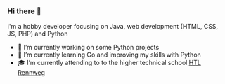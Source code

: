 ### Hi there 👋

I'm a hobby developer focusing on Java, web development (HTML, CSS, JS, PHP) and Python

- 🔭 I’m currently working on some Python projects
- 🌱 I’m currently learning Go and improving my skills with Python
- 🎓 I’m currently attending to to the higher technical school [HTL Rennweg](https://www.htl.rennweg.at/)
  
